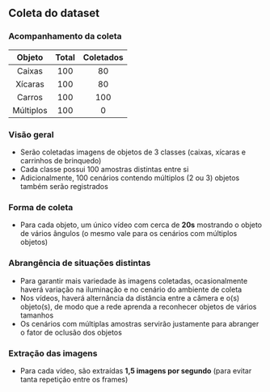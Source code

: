 ## Coleta do dataset

### Acompanhamento da coleta

| Objeto    | Total | Coletados |
|:---------:|:-----:|:---------:|
| Caixas    |   100 |        80 |
| Xícaras   |   100 |        80 |
| Carros    |   100 |       100 |
| Múltiplos |   100 |         0 |

### Visão geral

- Serão coletadas imagens de objetos de 3 classes (caixas, xícaras e carrinhos de brinquedo)
- Cada classe possui 100 amostras distintas entre si
- Adicionalmente, 100 cenários contendo múltiplos (2 ou 3) objetos também serão registrados

### Forma de coleta

- Para cada objeto, um único vídeo com cerca de __20s__ mostrando o objeto de vários ângulos (o mesmo vale para os cenários com múltiplos objetos)

### Abrangência de situações distintas

- Para garantir mais variedade às imagens coletadas, ocasionalmente haverá variação na iluminação e no cenário do ambiente de coleta
- Nos vídeos, haverá alternância da distância entre a câmera e o(s) objeto(s), de modo que a rede aprenda a reconhecer objetos de vários tamanhos
- Os cenários com múltiplas amostras servirão justamente para abranger o fator de oclusão dos objetos

### Extração das imagens

- Para cada vídeo, são extraídas __1,5 imagens por segundo__ (para evitar tanta repetição entre os frames)
